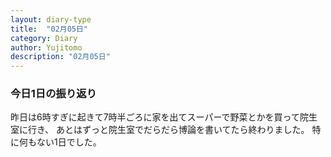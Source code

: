 ```yaml
---
layout: diary-type
title:  "02月05日"
category: Diary
author: Yujitomo
description: "02月05日"
---
```




### 今日1日の振り返り

昨日は6時すぎに起きて7時半ごろに家を出てスーパーで野菜とかを買って院生室に行き、
あとはずっと院生室でだらだら博論を書いてたら終わりました。
特に何もない1日でした。

